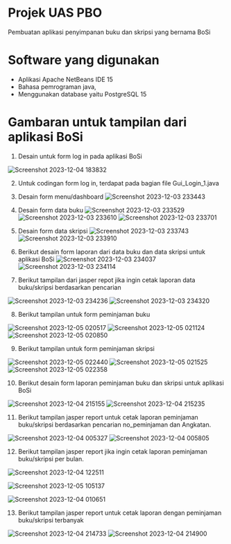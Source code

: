 # Projek UAS PBO 
Pembuatan aplikasi penyimpanan buku dan skripsi yang bernama BoSi

# Software yang digunakan
- Aplikasi Apache NetBeans IDE 15
- Bahasa pemrograman java, 
- Menggunakan database yaitu PostgreSQL 15

# Gambaran untuk tampilan dari aplikasi BoSi

1.	Desain untuk form log in pada aplikasi BoSi

![Screenshot 2023-12-04 183832](https://github.com/EgtyA/TugasPBO2023/assets/149040227/560601a9-a378-42b1-bebe-1a11dff6aa8a)

2.	Untuk codingan form log in, terdapat pada bagian file Gui_Login_1.java

3.	Desain form menu/dashboard
![Screenshot 2023-12-03 233443](https://github.com/EgtyA/TugasPBO2023/assets/149040227/01e38f13-a6fb-4139-b983-bb51fdba5fc0)

4.	Desain form data buku
![Screenshot 2023-12-03 233529](https://github.com/EgtyA/TugasPBO2023/assets/149040227/ed766c1e-7a5a-4325-a9b4-cdcb73cb482a)
![Screenshot 2023-12-03 233610](https://github.com/EgtyA/TugasPBO2023/assets/149040227/53c6ddb7-c622-407b-b310-5d33b9d68592)
![Screenshot 2023-12-03 233701](https://github.com/EgtyA/TugasPBO2023/assets/149040227/0634f58b-c86f-4f8e-a8c8-7d4f6d6e2eb4)

5.	Desain form data skripsi
![Screenshot 2023-12-03 233743](https://github.com/EgtyA/TugasPBO2023/assets/149040227/3d6c9099-7f7c-4f22-8df2-f7273260c116)
![Screenshot 2023-12-03 233910](https://github.com/EgtyA/TugasPBO2023/assets/149040227/31d02445-e019-4f68-a511-baf51681ee73)

6.	Berikut desain form laporan dari data buku dan data skripsi untuk aplikasi BoSi
![Screenshot 2023-12-03 234037](https://github.com/EgtyA/TugasPBO2023/assets/149040227/77e726de-8e40-4bbe-839c-f7c43c5eb2a3)
![Screenshot 2023-12-03 234114](https://github.com/EgtyA/TugasPBO2023/assets/149040227/569cb882-71bf-485b-bb0a-97d83b952789)

7.	Berikut tampilan dari jasper repot jika ingin cetak laporan data buku/skripsi berdasarkan pencarian

![Screenshot 2023-12-03 234236](https://github.com/EgtyA/TugasPBO2023/assets/149040227/2c97711b-81a1-4aac-9da9-65e9029ccc18)
![Screenshot 2023-12-03 234320](https://github.com/EgtyA/TugasPBO2023/assets/149040227/5c46d584-da8f-4522-997d-6800a22d0a50)

8.	Berikut tampilan untuk form peminjaman buku

![Screenshot 2023-12-05 020517](https://github.com/EgtyA/TugasPBO2023/assets/149040227/7cebaf94-d79a-477e-951a-14ce4587ede2)
![Screenshot 2023-12-05 021124](https://github.com/EgtyA/TugasPBO2023/assets/149040227/1880ca7e-df4c-4ab4-8d47-e2f1a8f67740)
![Screenshot 2023-12-05 020850](https://github.com/EgtyA/TugasPBO2023/assets/149040227/0320a9dc-1aef-4ba6-8c39-439f22824baa)

9.	Berikut tampilan untuk form peminjaman skripsi

![Screenshot 2023-12-05 022440](https://github.com/EgtyA/TugasPBO2023/assets/149040227/8e3b1001-ed58-4182-8e4e-a7b15f78e8a3)
![Screenshot 2023-12-05 021525](https://github.com/EgtyA/TugasPBO2023/assets/149040227/4c27dbfb-b35c-463e-93ac-2f19d42b1e23)
![Screenshot 2023-12-05 022358](https://github.com/EgtyA/TugasPBO2023/assets/149040227/ff4f9be6-1754-4098-9ce8-0e2a42a117ff)

10.	Berikut desain form laporan peminjaman buku dan skripsi untuk aplikasi BoSi

![Screenshot 2023-12-04 215155](https://github.com/EgtyA/TugasPBO2023/assets/149040227/4cf74476-e060-469f-b241-3786ddc70a6e)
![Screenshot 2023-12-04 215235](https://github.com/EgtyA/TugasPBO2023/assets/149040227/f8d39c76-2ab4-494d-93cd-6522c5ebb95b)

11.	Berikut tampilan jasper report untuk cetak laporan peminjaman buku/skripsi berdasarkan pencarian no_peminjaman dan Angkatan.

![Screenshot 2023-12-04 005327](https://github.com/EgtyA/TugasPBO2023/assets/149040227/840eacdc-457c-44c7-b1f4-344b1ebf5862)
![Screenshot 2023-12-04 005805](https://github.com/EgtyA/TugasPBO2023/assets/149040227/2832a5f5-0142-4373-b273-36e7794c8d52)

12.	Berikut tampilan jasper report jika ingin cetak laporan peminjaman buku/skripsi per bulan. 

![Screenshot 2023-12-04 122511](https://github.com/EgtyA/TugasPBO2023/assets/149040227/b3eab155-5881-4743-a27c-d3bbe7a1eb09)

![Screenshot 2023-12-05 105137](https://github.com/EgtyA/TugasPBO2023/assets/149040227/50d327e7-b6c4-4bac-bad2-64d7e17d3090)

![Screenshot 2023-12-04 010651](https://github.com/EgtyA/TugasPBO2023/assets/149040227/0165cbe8-80ec-4489-8c0a-af03384d60c6)

13.	Berikut tampilan jasper report untuk cetak laporan dengan peminjaman buku/skripsi terbanyak

![Screenshot 2023-12-04 214733](https://github.com/EgtyA/TugasPBO2023/assets/149040227/69ac5a95-0134-4e2d-a24e-84d9fe31b884)
![Screenshot 2023-12-04 214900](https://github.com/EgtyA/TugasPBO2023/assets/149040227/369efedc-f604-4c2a-9e4f-faec7fd735e8)





